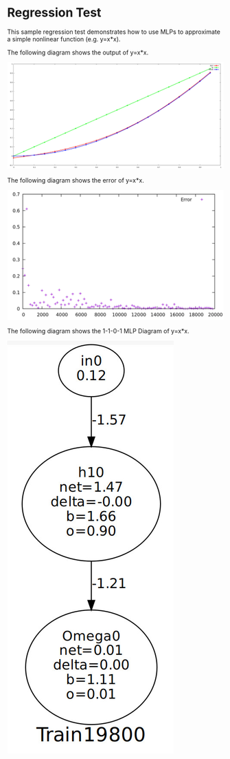 Regression Test
===============

This sample regression test demonstrates how to use MLPs to
approximate a simple nonlinear function (e.g. y=x*x).

The following diagram shows the output of y=x*x.

![Output of y=x*x](../../docs/mlp_xx_output.jpg?raw=true "Output of y=x*x")

The following diagram shows the error of y=x*x.

![Error of y=x*x](../../docs/mlp_xx_error.jpg?raw=true "Error of y=x*x")

The following diagram shows the 1-1-0-1 MLP Diagram of y=x*x.

![1-1-0-1 MLP Diagram of y=x*x](../../docs/mlp_xx_diagram.jpg?raw=true "1-1-0-1 MLP Diagram of y=x*x")
